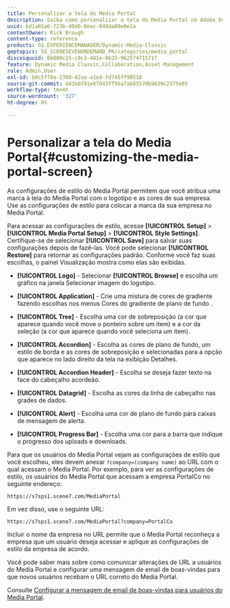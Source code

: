 ```yaml
---
title: Personalizar a tela do Media Portal
description: Saiba como personalizar a tela do Media Portal no Adobe Dynamic Media Classic.
uuid: bd1a65a6-723b-49d0-8eac-849da00e0e1a
contentOwner: Rick Brough
content-type: reference
products: SG_EXPERIENCEMANAGER/Dynamic-Media-Classic
geptopics: SG_SCENESEVENONDEMAND_PK/categories/media_portal
discoiquuid: 8b000c25-c9c3-481e-9b25-96257471571f
feature: Dynamic Media Classic,Collaboration,Asset Management
role: Admin,User
exl-id: b0c5f70a-2388-42aa-a1ed-fd745ff90518
source-git-commit: d43b0791e67d43ff56a7ab85570b9639c2375e05
workflow-type: tm+mt
source-wordcount: '327'
ht-degree: 0%

---
```


# Personalizar a tela do Media Portal{#customizing-the-media-portal-screen}

As configurações de estilo do Media Portal permitem que você atribua uma marca à tela do Media Portal com o logotipo e as cores de sua empresa. Use as configurações de estilo para colocar a marca da sua empresa no Media Portal.

Para acessar as configurações de estilo, acesse **[!UICONTROL Setup]** > **[!UICONTROL Media Portal Setup]** > **[!UICONTROL Style Settings]**. Certifique-se de selecionar **[!UICONTROL Save]** para salvar suas configurações depois de fazê-las. Você pode selecionar **[!UICONTROL Restore]** para retornar as configurações padrão. Conforme você faz suas escolhas, o painel Visualização mostra como elas são exibidas.

* **[!UICONTROL Logo]** - Selecionar **[!UICONTROL Browse]** e escolha um gráfico na janela Selecionar imagem do logotipo.

* **[!UICONTROL Application]** - Crie uma mistura de cores de gradiente fazendo escolhas nos menus Cores do gradiente de plano de fundo .

* **[!UICONTROL Tree]** - Escolha uma cor de sobreposição (a cor que aparece quando você move o ponteiro sobre um item) e a cor da seleção (a cor que aparece quando você seleciona um item).

* **[!UICONTROL Accordion]** - Escolha as cores de plano de fundo, um estilo de borda e as cores de sobreposição e selecionadas para a opção que aparece no lado direito da tela na exibição Detalhes.

* **[!UICONTROL Accordion Header]** - Escolha se deseja fazer texto na face do cabeçalho acordeão.

* **[!UICONTROL Datagrid]** - Escolha as cores da linha de cabeçalho nas grades de dados.

* **[!UICONTROL Alert]** - Escolha uma cor de plano de fundo para caixas de mensagem de alerta.

* **[!UICONTROL Progress Bar]** - Escolha uma cor para a barra que indique o progresso dos uploads e downloads.

Para que os usuários do Media Portal vejam as configurações de estilo que você escolheu, eles devem anexar `?company=(company name)` ao URL com o qual acessam o Media Portal. Por exemplo, para ver as configurações de estilo, os usuários do Media Portal que acessam a empresa PortalCo no seguinte endereço:

`https://s7sps1.scene7.com/MediaPortal`

Em vez disso, use o seguinte URL:

`https://s7sps1.scene7.com/MediaPortal?company=PortalCo`

Incluir o nome da empresa no URL permite que o Media Portal reconheça a empresa que um usuário deseja acessar e aplique as configurações de estilo da empresa de acordo.

Você pode saber mais sobre como comunicar alterações de URL a usuários do Media Portal e configurar uma mensagem de email de boas-vindas para que novos usuários recebam o URL correto do Media Portal.

Consulte [Configurar a mensagem de email de boas-vindas para usuários do Media Portal](adding-media-portal-users.md#setting_up_the_welcome_e_mail_message_for_media_portal_users).
